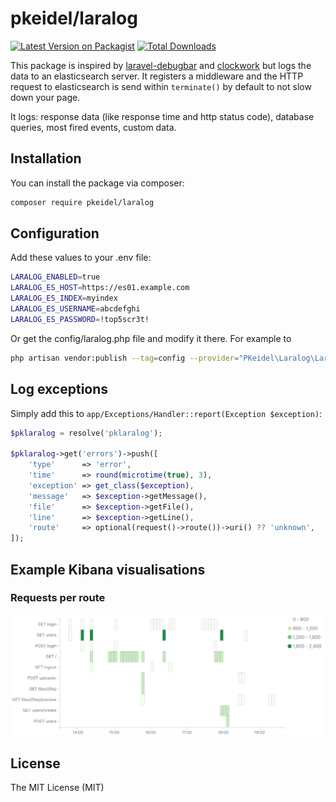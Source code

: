 # pkeidel/laralog

[![Latest Version on Packagist](https://img.shields.io/packagist/v/pkeidel/laralog.svg?style=flat-square)](https://packagist.org/packages/pkeidel/laralog)
[![Total Downloads](https://img.shields.io/packagist/dt/pkeidel/laralog.svg?style=flat-square)](https://packagist.org/packages/pkeidel/laralog)

This package is inspired by [laravel-debugbar](https://github.com/barryvdh/laravel-debugbar) and [clockwork](https://github.com/itsgoingd/clockwork)
but logs the data to an elasticsearch server. It registers a middleware and the HTTP request to elasticsearch is send within `terminate()` by default to not slow down your page.

It logs: response data (like response time and http status code), database queries, most fired events, custom data.  

## Installation

You can install the package via composer:

```bash
composer require pkeidel/laralog
```

## Configuration
Add these values to your .env file:
```bash
LARALOG_ENABLED=true
LARALOG_ES_HOST=https://es01.example.com
LARALOG_ES_INDEX=myindex
LARALOG_ES_USERNAME=abcdefghi
LARALOG_ES_PASSWORD=!top5scr3t!
```

Or get the config/laralog.php file and modify it there.
For example to  
```bash
php artisan vendor:publish --tag=config --provider="PKeidel\Laralog\LaralogServiceProvider"```
```


## Log exceptions

Simply add this to `app/Exceptions/Handler::report(Exception $exception)`:

``` php
$pklaralog = resolve('pklaralog');

$pklaralog->get('errors')->push([
    'type'      => 'error',
    'time'      => round(microtime(true), 3),
    'exception' => get_class($exception),
    'message'   => $exception->getMessage(),
    'file'      => $exception->getFile(),
    'line'      => $exception->getLine(),
    'route'     => optional(request()->route())->uri() ?? 'unknown',
]);
```

## Example Kibana visualisations
### Requests per route
![asdf](img/01_requests_per_route.png)

## License

The MIT License (MIT)
